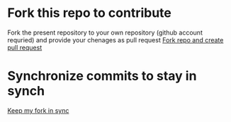 # Fork this repo to contribute

Fork the present repository to your own repository (github account requried) and provide your chenages as pull request
[Fork repo and create pull request](https://guides.github.com/activities/forking/)

# Synchronize commits to stay in synch 

[Keep my fork in sync](https://stackoverflow.com/questions/20984802/how-can-i-keep-my-fork-in-sync-without-adding-a-separate-remote/21131381#21131381)
